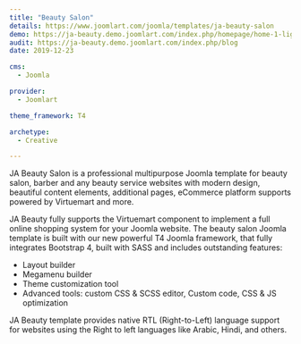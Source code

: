 ```yaml
---
title: "Beauty Salon"
details: https://www.joomlart.com/joomla/templates/ja-beauty-salon
demo: https://ja-beauty.demo.joomlart.com/index.php/homepage/home-1-light
audit: https://ja-beauty.demo.joomlart.com/index.php/blog
date: 2019-12-23

cms: 
  - Joomla

provider:
  - Joomlart

theme_framework: T4

archetype:
  - Creative

---
```


JA Beauty Salon is a professional multipurpose Joomla template for beauty salon, barber and any beauty service websites with modern design, beautiful content elements, additional pages, eCommerce platform supports powered by Virtuemart and more.

JA Beauty fully supports the Virtuemart component to implement a full online shopping system for your Joomla website. The beauty salon Joomla template is built with our new powerful T4 Joomla framework, that fully integrates Bootstrap 4, built with SASS and includes outstanding features:

* Layout builder
* Megamenu builder
* Theme customization tool
* Advanced tools: custom CSS & SCSS editor, Custom code, CSS & JS optimization

JA Beauty template provides native RTL (Right-to-Left) language support for websites using the Right to left languages like Arabic, Hindi, and others.